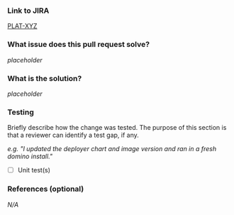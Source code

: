 ### Link to JIRA

[PLAT-XYZ](https://dominodatalab.atlassian.net/browse/PLAT-XYZ)


### What issue does this pull request solve?

_placeholder_


### What is the solution?

_placeholder_


### Testing
Briefly describe how the change was tested. The purpose of this section is that a reviewer can identify a test gap, if any.

_e.g. "I updated the deployer chart and image version and ran in a fresh domino install."_

- [ ] Unit test(s)


### References (optional)

_N/A_

